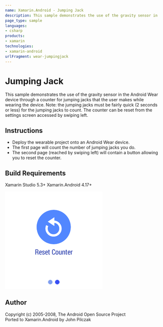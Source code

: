 ```yaml
---
name: Xamarin.Android - Jumping Jack
description: This sample demonstrates the use of the gravity sensor in the Android Wear device through a counter for jumping jacks that the user makes while...
page_type: sample
languages:
- csharp
products:
- xamarin
technologies:
- xamarin-android
urlFragment: wear-jumpingjack
---
```

# Jumping Jack
This sample demonstrates the use of the gravity sensor in the Android Wear device through a counter for jumping jacks that the user makes while wearing the device. Note: the jumping jacks must be fairly quick (2 seconds or less) for the jumping jacks to count. The counter can be reset from the settings screen accessed by swiping left.

## Instructions
* Deploy the wearable project onto an Android Wear device.
* The first page will count the number of jumping jacks you do.
* The second page (reached by swiping left) will contain a button allowing you to reset the counter.

## Build Requirements
Xamarin Studio 5.3+
Xamarin.Android 4.17+

![Jumping Jack application screenshot](Screenshots/reset.png "Jumping Jack application screenshot")

## Author
Copyright (c) 2005-2008, The Android Open Source Project  
Ported to Xamarin.Android by John Pilczak
